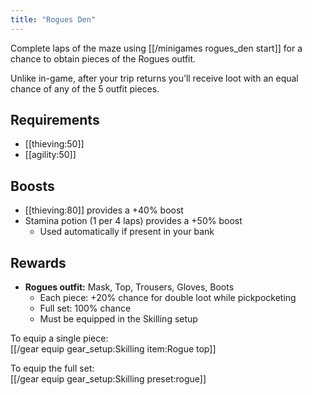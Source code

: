 ```yaml
---
title: "Rogues Den"
---
```


Complete laps of the maze using [[/minigames rogues_den start]] for a chance to obtain pieces of the Rogues outfit.

Unlike in-game, after your trip returns you’ll receive loot with an equal chance of any of the 5 outfit pieces.

## Requirements

- [[thieving:50]]
- [[agility:50]]

## Boosts

- [[thieving:80]] provides a +40% boost
- Stamina potion (1 per 4 laps) provides a +50% boost
  - Used automatically if present in your bank

## Rewards

- **Rogues outfit:** Mask, Top, Trousers, Gloves, Boots
  - Each piece: +20% chance for double loot while pickpocketing
  - Full set: 100% chance
  - Must be equipped in the Skilling setup

To equip a single piece:  
[[/gear equip gear_setup\:Skilling item\:Rogue top]]

To equip the full set:  
[[/gear equip gear_setup\:Skilling preset\:rogue]]
